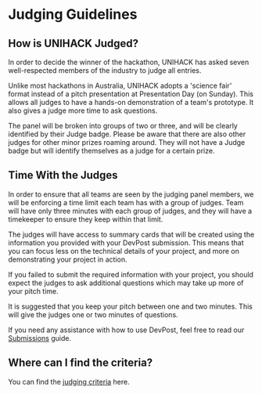 # Judging Guidelines

## How is UNIHACK Judged?

In order to decide the winner of the hackathon, UNIHACK has asked seven
well-respected members of the industry to judge all entries.

Unlike most hackathons in Australia, UNIHACK adopts a 'science fair' format
instead of a pitch presentation at Presentation Day (on Sunday). This allows
all judges to have a hands-on demonstration of a team's prototype. It also
gives a judge more time to ask questions.

The panel will be broken into groups of two or three, and will be clearly
identified by their Judge badge. Please be aware that there are also other
judges for other minor prizes roaming around. They will not have a Judge badge
but will identify themselves as a judge for a certain prize.

## Time With the Judges

In order to ensure that all teams are seen by the judging panel members, we
will be enforcing a time limit each team has with a group of judges. Team will
have only three minutes with each group of judges, and they will have a
timekeeper to ensure they keep within that limit.

The judges will have access to summary cards that will be created using the
information you provided with your DevPost submission. This means that you can
focus less on the technical details of your project, and more on demonstrating
your project in action.

If you failed to submit the required information with your project, you should
expect the judges to ask additional questions which may take up more of your
pitch time.

It is suggested that you keep your pitch between one and two minutes.
This will give the judges one or two minutes of questions.

If you need any assistance with how to use DevPost, feel free to read our
[Submissions](submission.md) guide.

## Where can I find the criteria?

You can find the [judging criteria](criteria.md) here.
